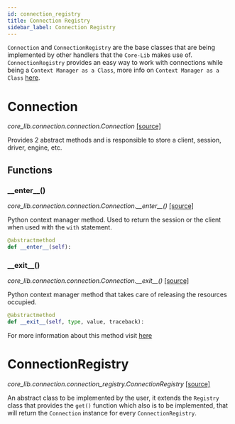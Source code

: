 ```yaml
---
id: connection_registry
title: Connection Registry
sidebar_label: Connection Registry
---
```


`Connection` and `ConnectionRegistry` are the base classes that are being implemented by other handlers that the `Core-Lib` makes use of.  
`ConnectionRegistry` provides an easy way to work with connections while being a `Context Manager as a Class`, more info on `Context Manager as a Class` [here](https://book.pythontips.com/en/latest/context_managers.html#implementing-a-context-manager-as-a-class).

# Connection

*core_lib.connection.connection.Connection* [[source]](https://github.com/shay-te/core-lib/blob/058dead7fa30e1a2b4531f698da95c5380ca8d55/core_lib/connection/connection.py#L5)

Provides 2 abstract methods and is responsible to store a client, session, driver, engine, etc.

## Functions

### \_\_enter\_\_()

*core_lib.connection.connection.Connection.\_\_enter\_\_()* [[source]](https://github.com/shay-te/core-lib/blob/058dead7fa30e1a2b4531f698da95c5380ca8d55/core_lib/connection/connection.py#L7)

Python context manager method. Used to return the session or the client when used with the `with` statement.

```python
@abstractmethod
def __enter__(self):
```

### \_\_exit\_\_()

*core_lib.connection.connection.Connection.\_\_exit\_\_()* [[source]](https://github.com/shay-te/core-lib/blob/058dead7fa30e1a2b4531f698da95c5380ca8d55/core_lib/connection/connection.py#L7)

Python context manager method that takes care of releasing the resources occupied. 

```python
@abstractmethod
def __exit__(self, type, value, traceback):
```
For more information about this method visit [here](https://docs.python.org/3/reference/datamodel.html#object.__exit__)

# ConnectionRegistry

*core_lib.connection.connection_registry.ConnectionRegistry* [[source]](https://github.com/shay-te/core-lib/blob/058dead7fa30e1a2b4531f698da95c5380ca8d55/core_lib/connection/connection_registry.py#L6)

An abstract class to be implemented by the user, it extends the `Registry` class that provides the `get()` function which also is to be implemented, that will return the `Connection` instance for every `ConnectionRegistry`.
